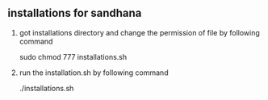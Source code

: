 installations for sandhana
--------------------------
1) got installations directory and change the permission of file by following command

	sudo chmod 777 installations.sh


2) run the installation.sh by following command
	
	./installations.sh
